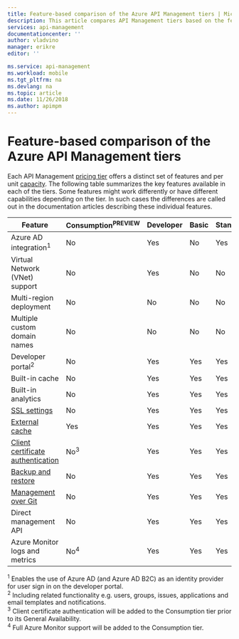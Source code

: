 ```yaml
---
title: Feature-based comparison of the Azure API Management tiers | Microsoft Docs
description: This article compares API Management tiers based on the features they offer.
services: api-management
documentationcenter: ''
author: vladvino
manager: erikre
editor: ''

ms.service: api-management
ms.workload: mobile
ms.tgt_pltfrm: na
ms.devlang: na
ms.topic: article
ms.date: 11/26/2018
ms.author: apimpm
---
```


# Feature-based comparison of the Azure API Management tiers

Each API Management [pricing tier](https://aka.ms/apimpricing) offers a distinct set of features and per unit [capacity](api-management-capacity.md). The following table summarizes the key features available in each of the tiers. Some features might work differently or have different capabilities depending on the tier. In such cases the differences are called out in the documentation articles describing these individual features.

| Feature                                                                                      | Consumption<sup>PREVIEW</sup> | Developer      | Basic          | Standard       | Premium        |
| -------------------------------------------------------------------------------------------- | ----------------------------- | -------------- | -------------- | -------------- | -------------- |
| Azure AD integration<sup>1</sup>                                                             | No                            | Yes            | No             | Yes            | Yes            |
| Virtual Network (VNet) support                                                               | No                            | Yes            | No             | No             | Yes            |
| Multi-region deployment                                                                      | No                            | No             | No             | No             | Yes            |
| Multiple custom domain names                                                                 | No                            | No             | No             | No             | Yes            |
| Developer portal<sup>2</sup>                                                                 | No                            | Yes            | Yes            | Yes            | Yes            |
| Built-in cache                                                                               | No                            | Yes            | Yes            | Yes            | Yes            |
| Built-in analytics                                                                           | No                            | Yes            | Yes            | Yes            | Yes            |
| [SSL settings](api-management-howto-manage-protocols-ciphers.md)                             | No                            | Yes            | Yes            | Yes            | Yes            |
| [External cache](https://aka.ms/apimbyoc)                                                    | Yes                           | Yes            | Yes            | Yes            | Yes            |
| [Client certificate authentication](api-management-howto-mutual-certificates-for-clients.md) | No<sup>3</sup>                | Yes            | Yes            | Yes            | Yes            |
| [Backup and restore](api-management-howto-disaster-recovery-backup-restore.md)               | No                            | Yes            | Yes            | Yes            | Yes            |
| [Management over Git](api-management-configuration-repository-git.md)                        | No                            | Yes            | Yes            | Yes            | Yes            |
| Direct management API                                                                        | No                            | Yes            | Yes            | Yes            | Yes            |
| Azure Monitor logs and metrics                                                               | No<sup>4</sup>                | Yes            | Yes            | Yes            | Yes            |

<sup>1</sup> Enables the use of Azure AD (and Azure AD B2C) as an identity provider for user sign in on the developer portal.<br/>
<sup>2</sup> Including related functionality e.g. users, groups, issues, applications and email templates and notifications.<br/>
<sup>3</sup> Client certificate authentication will be added to the Consumption tier prior to its General Availability.<br/>
<sup>4</sup> Full Azure Monitor support will be added to the Consumption tier.
